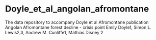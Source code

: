# Doyle_et_al_angolan_afromontane
The data repository to accompany Doyle et al Afromontane publication
Angolan Afromontane forest decline - crisis point 
Emily Doyle1, Simon L. Lewis2,3, Andrew M. Cunliffe1, Mathias Disney 2
